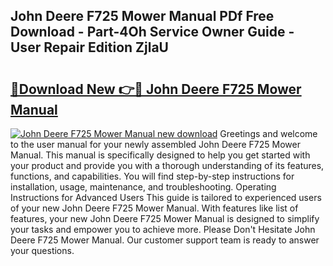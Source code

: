## John Deere F725 Mower Manual PDf Free Download - Part-4Oh Service Owner Guide - User Repair Edition ZjlaU

# <h2><a href="http://bc90998.oget.top/?id=John+Deere+F725+Mower+Manual">🔗Download New 👉🔴 John Deere F725 Mower Manual</a></h2>

[![John Deere F725 Mower Manual new download](https://i.imgur.com/5g1atiW.png)](http://bc90998.oget.top/?id=John+Deere+F725+Mower+Manual)
Greetings and welcome to the user manual for your newly assembled John Deere F725 Mower Manual. This manual is specifically designed to help you get started with your product and provide you with a thorough understanding of its features, functions, and capabilities. You will find step-by-step instructions for installation, usage, maintenance, and troubleshooting. Operating Instructions for Advanced Users This guide is tailored to experienced users of your new John Deere F725 Mower Manual. With features like list of features, your new John Deere F725 Mower Manual is designed to simplify your tasks and empower you to achieve more. Please Don't Hesitate John Deere F725 Mower Manual. Our customer support team is ready to answer your questions.
